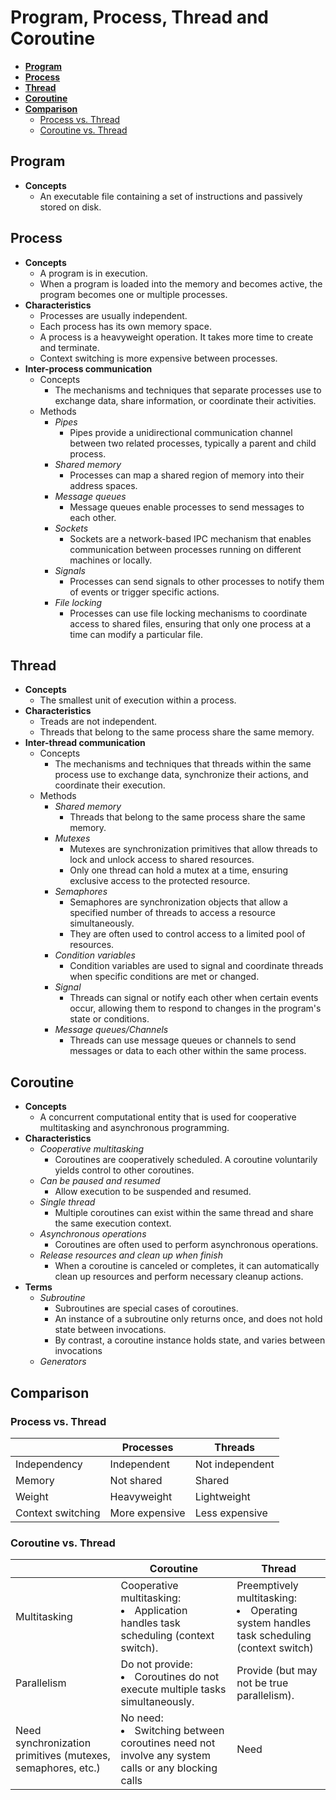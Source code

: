 # Program, Process, Thread and Coroutine

- [**Program**](#program)
- [**Process**](#process)
- [**Thread**](#thread)
- [**Coroutine**](#coroutine)
- [**Comparison**](#comparison)
   - [Process vs. Thread](#process-vs-thread)
   - [Coroutine vs. Thread](#coroutine-vs-thread)

## Program
- **Concepts**
   - An executable file containing a set of instructions and passively stored on disk.

## Process
- **Concepts**
   - A program is in execution.
   - When a program is loaded into the memory and becomes active, the program becomes one or multiple processes.
- **Characteristics**
   - Processes are usually independent.
   - Each process has its own memory space.
   - A process is a heavyweight operation. It takes more time to create and terminate.
   - Context switching is more expensive between processes.
- **Inter-process communication**
   - Concepts
      - The mechanisms and techniques that separate processes use to exchange data, share information, or coordinate their activities.
   - Methods
      - *Pipes*
         - Pipes provide a unidirectional communication channel between two related processes, typically a parent and child process.
      - *Shared memory*
         - Processes can map a shared region of memory into their address spaces.
      - *Message queues*
         - Message queues enable processes to send messages to each other.
      - *Sockets*
         - Sockets are a network-based IPC mechanism that enables communication between processes running on different machines or locally.
      - *Signals*
         - Processes can send signals to other processes to notify them of events or trigger specific actions.
      - *File locking*
         - Processes can use file locking mechanisms to coordinate access to shared files, ensuring that only one process at a time can modify a particular file.
        
## Thread
- **Concepts**
   - The smallest unit of execution within a process.
- **Characteristics**
   - Treads are not independent.
   - Threads that belong to the same process share the same memory.
- **Inter-thread communication**
   - Concepts
      - The mechanisms and techniques that threads within the same process use to exchange data, synchronize their actions, and coordinate their execution.
   - Methods
      - *Shared memory*
         - Threads that belong to the same process share the same memory.
      - *Mutexes*
         - Mutexes are synchronization primitives that allow threads to lock and unlock access to shared resources.
         - Only one thread can hold a mutex at a time, ensuring exclusive access to the protected resource.
      - *Semaphores*
         - Semaphores are synchronization objects that allow a specified number of threads to access a resource simultaneously.
         - They are often used to control access to a limited pool of resources.
      - *Condition variables*
         - Condition variables are used to signal and coordinate threads when specific conditions are met or changed.
      - *Signal*
         - Threads can signal or notify each other when certain events occur, allowing them to respond to changes in the program's state or conditions.
      - *Message queues/Channels*
         - Threads can use message queues or channels to send messages or data to each other within the same process.

## Coroutine
- **Concepts**
   - A concurrent computational entity that is used for cooperative multitasking and asynchronous programming.
- **Characteristics**
   - *Cooperative multitasking*
      - Coroutines are cooperatively scheduled. A coroutine voluntarily yields control to other coroutines.
   - *Can be paused and resumed*
      - Allow execution to be suspended and resumed.
   - *Single thread*
      - Multiple coroutines can exist within the same thread and share the same execution context.
   - *Asynchronous operations*
      - Coroutines are often used to perform asynchronous operations.
   - *Release resources and clean up when finish*
      - When a coroutine is canceled or completes, it can automatically clean up resources and perform necessary cleanup actions.
- **Terms**
   - *Subroutine*
      - Subroutines are special cases of coroutines.
      - An instance of a subroutine only returns once, and does not hold state between invocations.
      - By contrast, a coroutine instance holds state, and varies between invocations
   - *Generators*
     
## Comparison
### Process vs. Thread
| | Processes | Threads |
|---|---|---|
| Independency | Independent | Not independent |
| Memory | Not shared | Shared | 
| Weight | Heavyweight | Lightweight |
| Context switching | More expensive | Less expensive |

### Coroutine vs. Thread
| | Coroutine | Thread |
|---|---|---|
| Multitasking | Cooperative multitasking:<li>Application handles task scheduling (context switch). | Preemptively multitasking: <li>Operating system handles task scheduling (context switch) |
| Parallelism | Do not provide:<li>Coroutines do not execute multiple tasks simultaneously. | Provide (but may not be true parallelism). |
| Need synchronization primitives (mutexes, semaphores, etc.) | No need:<li>Switching between coroutines need not involve any system calls or any blocking calls | Need |
